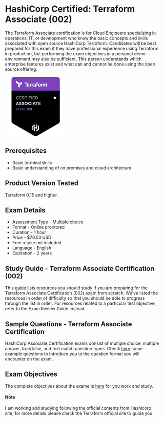 # HashiCorp Certified: Terraform Associate (002)
The Terraform Associate certification is for Cloud Engineers specializing in operations, IT, or development who know the basic concepts and skills associated with open source HashiCorp Terraform. Candidates will be best prepared for this exam if they have professional experience using Terraform in production, but performing the exam objectives in a personal demo environment may also be sufficient. This person understands which enterprise features exist and what can and cannot be done using the open source offering. 

<img src="https://github.com/Terraform-Tutorials/learn-terraform-associate-exam/blob/main/terraform-objectives/images/terra11.png" width="200" height="200"/>

## Prerequisites
- Basic terminal skills
- Basic understanding of on premises and cloud architecture

## Product Version Tested
Terraform 0.15 and higher.

## Exam Details
- Assessment Type -	Multiple choice
- Format -	Online proctored
- Duration - 1 hour
- Price -	$70.50 USD
- Free retake not included
- Language - English
- Expiration - 2 years

## Study Guide - Terraform Associate Certification (002)
This [guide](https://developer.hashicorp.com/terraform/tutorials/certification/associate-study?ajs_aid=34136526-1c72-41a2-a3d2-a0a000192ace&product_intent=terraform) lists resources you should study if you are preparing for the Terraform Associate Certification (002) exam from scratch. We've listed the resources in order of difficulty so that you should be able to progress through the list in order. For resources related to a particular test objective, refer to the Exam Review Guide instead.

## Sample Questions - Terraform Associate Certification
HashiCorp Associate Certification exams consist of multiple choice, multiple answer, true/false, and text match question types. Check [here](https://developer.hashicorp.com/terraform/tutorials/certification/associate-questions?ajs_aid=34136526-1c72-41a2-a3d2-a0a000192ace&product_intent=terraform) some example questions to introduce you to the question format you will encounter on the exam.

## Exam Objectives
The complete objectives about the exame is [here](https://www.hashicorp.com/certification/terraform-associate) for you work and study.

#### Note
I am working and studying following the official contents from Hashicorp site, for more details please check the Terraform official site to guide you.

